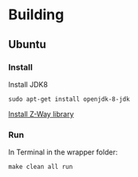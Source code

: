
# Building

## Ubuntu

### Install

Install JDK8

`sudo apt-get install openjdk-8-jdk`

[Install Z-Way library](https://z-wave.me/z-way/download-z-way/)

### Run

In Terminal in the wrapper folder:

`make clean all run`
